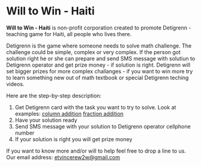 Will to Win - Haiti
===================

<b>Will to Win - Haiti</b> is non-profit corporation created to promote Detigrenn - teaching game for Haiti, all people who lives there.

Detigrenn is the game where someone needs to solve math challenge. The challenge could be simple, complex or very complex.
If the person got solution right he or she can prepare and send SMS message with solutiun to Detigrenn operator and get prize money - if solution is right. Detigrenn will set bigger prizes for more complex challanges - if you want to win more try to learn something new out of math textbook or special Detigrenn teching videos.

Here are the step-by-step description:

1. Get Detigrenn card with the task you want to try to solve. Look at examples: [column addition](cards-ColumnAdditionTask.pdf) [fraction addition](cards-FractionAdditionTask.pdf)
2. Have your solution ready
3. Send SMS message with your solution to Detigrenn operator cellphone number
4. If your solution is right you will get prize money

If you want to know more and/or will to help feel free to drop a line to us.
Our email address: etvincerew2w@gmail.com

